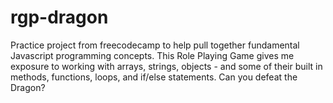 # rgp-dragon
Practice project from freecodecamp to help pull together fundamental Javascript programming concepts. This Role Playing Game gives me exposure to working with arrays, strings, objects - and some of their built in methods, functions, loops, and if/else statements. Can you defeat the Dragon?
